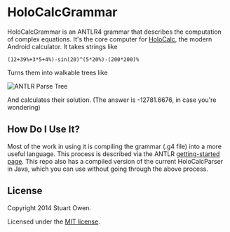 # HoloCalcGrammar
HoloCalcGrammar is an ANTLR4 grammar that describes the computation of complex equations.  It's the core computer for [HoloCalc](https://play.google.com/store/apps/details?id=com.brogramming.HoloCalc), the modern Android calculator.  It takes strings like

```
(12+39%+3*5+4%)-sin(20)^(5*20%)-(200*200)%
```

Turns them into walkable trees like

![ANTLR Parse Tree](http://stuartowen.com/host/antlr_parse_tree.png)

And calculates their solution. (The answer is -12781.6676, in case you're wondering)


## How Do I Use It?
Most of the work in using it is compiling the grammar (.g4 file) into a more useful language.  This process is described via the ANTLR [getting-started page](https://theantlrguy.atlassian.net/wiki/display/ANTLR4/Getting+Started+with+ANTLR+v4).  This repo also has a compiled version of the current HoloCalcParser in Java, which you can use without going through the above process.

## License
Copyright 2014 Stuart Owen.

Licensed under the [MIT license](https://tldrlegal.com/license/mit-license).